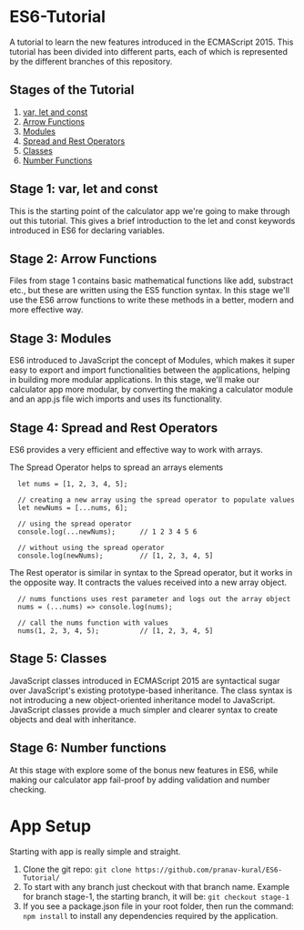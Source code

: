 # ES6-Tutorial
A tutorial to learn the new features introduced in the ECMAScript 2015. This tutorial has been divided into different parts, each of which is represented by the different branches of this repository.

## Stages of the Tutorial

  1. [var, let and const](#stage-1-var-let-and-const)
  2. [Arrow Functions](#stage-2-arrow-functions)
  3. [Modules](#stage-3-modules)
  4. [Spread and Rest Operators](#stage-4-spread-and-rest-operators)
  5. [Classes](#stage-5-classes)
  6. [Number Functions](#stage-6-number-functions)
  
  
  
## Stage 1: var, let and const
This is the starting point of the calculator app we're going to make through out this tutorial. This gives a brief introduction to the let and const keywords introduced in ES6 for declaring variables.


## Stage 2: Arrow Functions
Files from stage 1 contains basic mathematical functions like add, substract etc., but these are written using the ES5 function syntax. In this stage we'll use the ES6 arrow functions to write these methods in a better, modern and more effective way.


## Stage 3: Modules
ES6 introduced to JavaScript the concept of Modules, which makes it super easy to export and import functionalities between the applications, helping in building more modular applications. In this stage, we'll make our calculator app more modular, by converting the making a calculator module and an app.js file wich imports and uses its functionality.


## Stage 4: Spread and Rest Operators
ES6 provides a very efficient and effective way to work with arrays. 

  The Spread Operator helps to spread an arrays elements
  
      let nums = [1, 2, 3, 4, 5];
      
      // creating a new array using the spread operator to populate values
      let newNums = [...nums, 6];
      
      // using the spread operator
      console.log(...newNums);      // 1 2 3 4 5 6
      
      // without using the spread operator
      console.log(newNums);         // [1, 2, 3, 4, 5]
      
  The Rest operator is similar in syntax to the Spread operator, but it works in the opposite way. It contracts the values received into  a new array object.
  
      // nums functions uses rest parameter and logs out the array object
      nums = (...nums) => console.log(nums);
      
      // call the nums function with values
      nums(1, 2, 3, 4, 5);          // [1, 2, 3, 4, 5]
      
  
## Stage 5: Classes
JavaScript classes introduced in ECMAScript 2015 are syntactical sugar over JavaScript's existing prototype-based inheritance. The class syntax is not introducing a new object-oriented inheritance model to JavaScript. JavaScript classes provide a much simpler and clearer syntax to create objects and deal with inheritance.


## Stage 6: Number functions
At this stage with explore some of the bonus new features in ES6, while making our calculator app fail-proof by adding validation and number checking.

# App Setup
Starting with app is really simple and straight.

  1. Clone the git repo: `git clone https://github.com/pranav-kural/ES6-Tutorial/`
  2. To start with any branch just checkout with that branch name. Example for branch stage-1, the starting branch, it will be: `git checkout stage-1`
  3. If you see a package.json file in your root folder, then run the command: `npm install` to install any dependencies required by the application.
